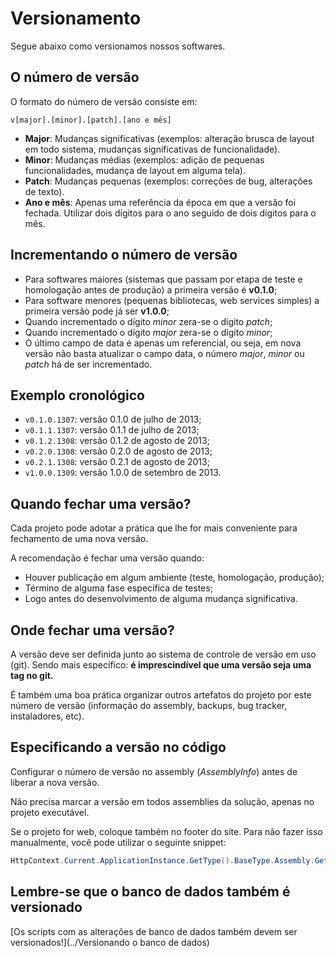 # Versionamento

Segue abaixo como versionamos nossos softwares.

## O número de versão

O formato do número de versão consiste em:

```
v[major].[minor].[patch].[ano e mês]
```

* **Major**: Mudanças significativas (exemplos: alteração brusca de layout em todo sistema, mudanças significativas de funcionalidade).
* **Minor**: Mudanças médias (exemplos: adição de pequenas funcionalidades, mudança de layout em alguma tela).
* **Patch**: Mudanças pequenas (exemplos: correções de bug, alterações de texto).
* **Ano e mês**: Apenas uma referência da época em que a versão foi fechada. Utilizar dois dígitos para o ano seguido de dois dígitos para o mês.

## Incrementando o número de versão

* Para softwares maiores (sistemas que passam por etapa de teste e homologação antes de produção) a primeira versão é **v0.1.0**;
* Para software menores (pequenas bibliotecas, web services simples) a primeira versão pode já ser **v1.0.0**;
* Quando incrementado o dígito *minor* zera-se o dígito *patch*;
* Quando incrementado o dígito *major* zera-se o dígito *minor*;
* O último campo de data é apenas um referencial, ou seja, em nova versão não basta atualizar o campo data, o número *major*, *minor* ou *patch* há de ser incrementado.

## Exemplo cronológico

* `v0.1.0.1307`: versão 0.1.0 de julho de 2013;
* `v0.1.1.1307`: versão 0.1.1 de julho de 2013;
* `v0.1.2.1308`: versão 0.1.2 de agosto de 2013;
* `v0.2.0.1308`: versão 0.2.0 de agosto de 2013;
* `v0.2.1.1308`: versão 0.2.1 de agosto de 2013;
* `v1.0.0.1309`: versão 1.0.0 de setembro de 2013.

## Quando fechar uma versão?

Cada projeto pode adotar a prática que lhe for mais conveniente para fechamento de uma nova versão.

A recomendação é fechar uma versão quando:

* Houver publicação em algum ambiente (teste, homologação, produção);
* Término de alguma fase específica de testes;
* Logo antes do desenvolvimento de alguma mudança significativa.

## Onde fechar uma versão?

A versão deve ser definida junto ao sistema de controle de versão em uso (git).
Sendo mais específico: **é imprescindível que uma versão seja uma tag no git.**

É também uma boa prática organizar outros artefatos do projeto por este número de versão (informação do assembly, backups, bug tracker, instaladores, etc).

## Especificando a versão no código

Configurar o número de versão no assembly (*AssemblyInfo*) antes de liberar a nova versão.

Não precisa marcar a versão em todos assemblies da solução, apenas no projeto executável.

Se o projeto for web, coloque também no footer do site.
Para não fazer isso manualmente, você pode utilizar o seguinte snippet: 

```csharp
HttpContext.Current.ApplicationInstance.GetType().BaseType.Assembly.GetName().Version
```

## Lembre-se que o banco de dados também é versionado

[Os scripts com as alterações de banco de dados também devem ser versionados!](../Versionando o banco de dados)
